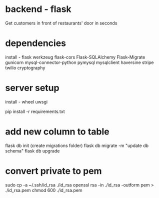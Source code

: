 # backend - flask
Get customers in front of restaurants' door in seconds

# dependencies
install - flask werkzeug flask-cors Flask-SQLAlchemy Flask-Migrate gunicorn mysql-connector-python pymysql mysqlclient haversine stripe twilio cryptography

# server setup
install - wheel uwsgi

pip install -r requirements.txt

# add new column to table
flask db init (create migrations folder)
flask db migrate -m "update db schema"
flask db upgrade

# convert private to pem
sudo cp -a ~/.ssh/id_rsa ./id_rsa
openssl rsa -in ./id_rsa -outform pem > ./id_rsa.pem
chmod 600 ./id_rsa.pem
